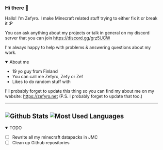 ### Hi there 👋

Hallo! I'm Zefyro. I make Minecraft related stuff trying to either fix it or break it :P

You can ask anything about my projects or talk in general on my discord server that you can join https://discord.gg/grz5UCW

I'm always happy to help with problems & answering questions about my work.


<details open>
<summary>About me</summary>
  
- 19 yo guy from Finland
- You can call me Zefyro, Zefy or Zef
- Likes to do random stuff with

I'll probably forget to update this thing so you can find my about me on my website: https://zefyro.net  (P.S. I probably forget to update that too.)
</details>


---
![Github Stats](https://github-readme-stats.vercel.app/api?username=zefyro&show_icons=true&locale=en&theme=dark)
![Most Used Languages](https://github-readme-stats.vercel.app/api/top-langs?username=zefyro&show_icons=true&locale=en&layout=compact&theme=dark)
---
<details open>
<summary>TODO</summary>
  
- [ ] Rewrite all my minecraft datapacks in JMC
- [ ] Clean up Github repositories
</details>


